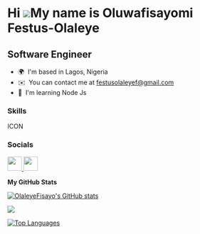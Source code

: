 Hi ![](https://user-images.githubusercontent.com/18350557/176309783-0785949b-9127-417c-8b55-ab5a4333674e.gif)My name is Oluwafisayomi Festus-Olaleye
====================================================================================================================================================

Software Engineer
-----------------

* 🌍  I'm based in Lagos, Nigeria
* ✉️  You can contact me at [festusolaleyef@gmail.com](mailto:festusolaleyef@gmail.com)
* 🧠  I'm learning Node Js

### Skills


<p align="left">
ICON
</p>


### Socials

<p align="left"> <a href="https://www.github.com/OlaleyeFisayo" target="_blank" rel="noreferrer"> <picture> <source media="(prefers-color-scheme: dark)" srcset="https://raw.githubusercontent.com/danielcranney/readme-generator/main/public/icons/socials/github-dark.svg" /> <source media="(prefers-color-scheme: light)" srcset="https://raw.githubusercontent.com/danielcranney/readme-generator/main/public/icons/socials/github.svg" /> <img src="https://raw.githubusercontent.com/danielcranney/readme-generator/main/public/icons/socials/github.svg" width="32" height="32" /> </picture> </a> <a href="https://www.linkedin.com/in/fisayo-festus-olaleye-67a778227/" target="_blank" rel="noreferrer"> <picture> <source media="(prefers-color-scheme: dark)" srcset="undefined" /> <source media="(prefers-color-scheme: light)" srcset="https://raw.githubusercontent.com/danielcranney/readme-generator/main/public/icons/socials/linkedin.svg" /> <img src="https://raw.githubusercontent.com/danielcranney/readme-generator/main/public/icons/socials/linkedin.svg" width="32" height="32" /> </picture> </a></p>

<b>My GitHub Stats</b>

<a href="http://www.github.com/OlaleyeFisayo"><img src="https://github-readme-stats.vercel.app/api?username=OlaleyeFisayo&show_icons=true&hide=&count_private=true&title_color=0891b2&text_color=ffffff&icon_color=0891b2&bg_color=1c1917&hide_border=true&show_icons=true" alt="OlaleyeFisayo's GitHub stats" /></a>

<a href="http://www.github.com/OlaleyeFisayo"><img src="https://github-readme-streak-stats.herokuapp.com/?user=OlaleyeFisayo&stroke=ffffff&background=1c1917&ring=0891b2&fire=0891b2&currStreakNum=ffffff&currStreakLabel=0891b2&sideNums=ffffff&sideLabels=ffffff&dates=ffffff&hide_border=true" /></a>

<a href="https://github.com/OlaleyeFisayo" align="left"><img src="https://github-readme-stats.vercel.app/api/top-langs/?username=OlaleyeFisayo&langs_count=10&title_color=0891b2&text_color=ffffff&icon_color=0891b2&bg_color=1c1917&hide_border=true&locale=en&custom_title=Top%20%Languages" alt="Top Languages" /></a>
